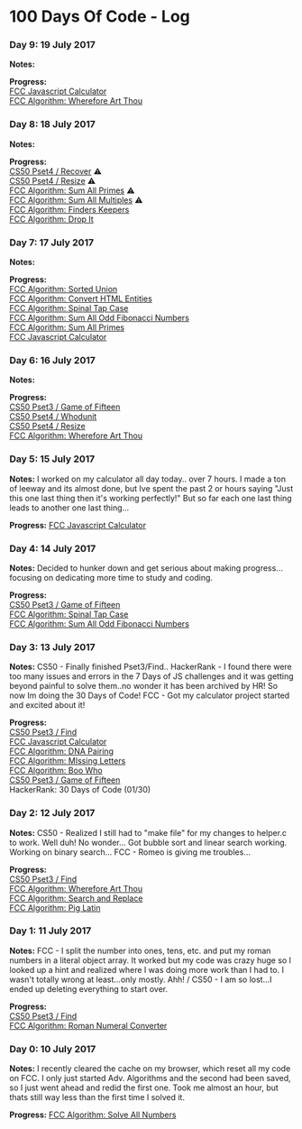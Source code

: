 # 100 Days Of Code - Log

### Day 9: 19 July 2017

**Notes:** 

**Progress:** <br>
[FCC Javascript Calculator](https://github.com/cndragn/javascript-calculator)<br>
[FCC Algorithm: Wherefore Art Thou](https://github.com/cndragn/FreeCodeCamp/blob/master/intermediate-algorithm-scripting/4-wherefore-art-thou.js)

### Day 8: 18 July 2017

**Notes:** 

**Progress:** <br>
[CS50 Pset4 / Recover](https://github.com/cndragn/CS50x/tree/master/pset4/recover) :warning:<br>
[CS50 Pset4 / Resize](https://github.com/cndragn/CS50x/tree/master/pset4/resize) :warning:<br>
[FCC Algorithm: Sum All Primes](https://github.com/cndragn/FreeCodeCamp/blob/master/intermediate-algorithm-scripting/14-sum-all-primes.js) :warning:<br>
[FCC Algorithm: Sum All Multiples](https://github.com/cndragn/FreeCodeCamp/blob/master/intermediate-algorithm-scripting/15-sum-all-multiples.js) :warning:<br>
[FCC Algorithm: Finders Keepers](https://github.com/cndragn/FreeCodeCamp/blob/master/intermediate-algorithm-scripting/16-finders-keepers.js)<br>
[FCC Algorithm: Drop It](https://github.com/cndragn/FreeCodeCamp/blob/master/intermediate-algorithm-scripting/17-drop-it.js)

### Day 7: 17 July 2017

**Notes:** 

**Progress:** <br>
[FCC Algorithm: Sorted Union](https://github.com/cndragn/FreeCodeCamp/blob/master/intermediate-algorithm-scripting/10-sorted-union.js)<br>
[FCC Algorithm: Convert HTML Entities](https://github.com/cndragn/FreeCodeCamp/blob/master/intermediate-algorithm-scripting/11-convert-html-entities.js)<br>
[FCC Algorithm: Spinal Tap Case](https://github.com/cndragn/FreeCodeCamp/blob/master/intermediate-algorithm-scripting/12-spinal-tap-case.js)<br>
[FCC Algorithm: Sum All Odd Fibonacci Numbers](https://github.com/cndragn/FreeCodeCamp/blob/master/intermediate-algorithm-scripting/13-sum-all-odd-fibonacci-numbers.js)<br>
[FCC Algorithm: Sum All Primes](https://github.com/cndragn/FreeCodeCamp/blob/master/intermediate-algorithm-scripting/14-sum-all-primes.js)<br>
[FCC Javascript Calculator](https://github.com/cndragn/javascript-calculator)

### Day 6: 16 July 2017

**Notes:** 

**Progress:** <br>
[CS50 Pset3 / Game of Fifteen](https://github.com/cndragn/CS50x/tree/master/pset3/fifteen)<br>
[CS50 Pset4 / Whodunit](https://github.com/cndragn/CS50x/tree/master/pset4/whodunit) <br>
[CS50 Pset4 / Resize](https://github.com/cndragn/CS50x/tree/master/pset4/resize)<br>
[FCC Algorithm: Wherefore Art Thou](https://github.com/cndragn/FreeCodeCamp/blob/master/intermediate-algorithm-scripting/4-wherefore-art-thou.js)
### Day 5: 15 July 2017

**Notes:** I worked on my calculator all day today.. over 7 hours.  I made a ton of leeway and its almost done, but Ive spent the past 2 or hours saying "Just this one last thing then it's working perfectly!" But so far each one last thing leads to another one last thing... 

**Progress:** [FCC Javascript Calculator](https://github.com/cndragn/javascript-calculator)

### Day 4: 14 July 2017

**Notes:** Decided to hunker down and get serious about making progress...  focusing on dedicating more time to study and coding.

**Progress:** <br>
[CS50 Pset3 / Game of Fifteen](https://github.com/cndragn/CS50x/tree/master/pset3/fifteen)<br>
[FCC Algorithm: Spinal Tap Case](https://github.com/cndragn/FreeCodeCamp/blob/master/intermediate-algorithm-scripting/12-spinal-tap-case.js) <br>
[FCC Algorithm: Sum All Odd Fibonacci Numbers](https://github.com/cndragn/FreeCodeCamp/blob/master/intermediate-algorithm-scripting/13-sum-all-odd-fibonacci-numbers.js)

### Day 3: 13 July 2017

**Notes:** CS50 - Finally finished Pset3/Find.. HackerRank - I found there were too many issues and errors in the 7 Days of JS challenges and it was getting beyond painful to solve them..no wonder it has been archived by HR! So now Im doing the 30 Days of Code! FCC - Got my calculator project started and excited about it!

**Progress:** <br>
[CS50 Pset3 / Find](https://github.com/cndragn/CS50x/tree/master/pset3/find)<br>
[FCC Javascript Calculator](https://github.com/cndragn/javascript-calculator) <br>
[FCC Algorithm: DNA Pairing](https://github.com/cndragn/FreeCodeCamp/blob/master/intermediate-algorithm-scripting/7-dna-pariing.js) <br>
[FCC Algorithm: MIssing Letters](https://github.com/cndragn/FreeCodeCamp/blob/master/intermediate-algorithm-scripting/8-missing-letters.js) <br>
[FCC Algorithm: Boo Who](https://github.com/cndragn/FreeCodeCamp/blob/master/intermediate-algorithm-scripting/09-boo-who.js)  <br>
[CS50 Pset3 / Game of Fifteen](https://github.com/cndragn/CS50x/tree/master/pset3/fifteen)<br>
HackerRank: 30 Days of Code (01/30)

### Day 2: 12 July 2017

**Notes:** CS50 - Realized I still had to "make file" for my changes to helper.c to work. Well duh!  No wonder... Got bubble sort and linear search working. Working on binary search... FCC - Romeo is giving me troubles...

**Progress:** <br>
[CS50 Pset3 / Find](https://github.com/cndragn/CS50x/tree/master/pset3/find) <br>
[FCC Algorithm: Wherefore Art Thou](https://github.com/cndragn/FreeCodeCamp/blob/master/intermediate-algorithm-scripting/4-wherefore-art-thou.js)<br>
[FCC Algorithm: Search and Replace](https://github.com/cndragn/FreeCodeCamp/blob/master/intermediate-algorithm-scripting/5-search-and-replace.js) <br>
[FCC Algorithm: Pig Latin](https://github.com/cndragn/FreeCodeCamp/blob/master/intermediate-algorithm-scripting/6-pig-latin.js)

### Day 1: 11 July 2017

**Notes:** FCC - I split the number into ones, tens, etc. and put my roman numbers in a literal object array. It worked but my code was crazy huge so I looked up a hint and realized where I was doing more work than I had to.  I wasn't totally wrong at least...only mostly. Ahh! / CS50 - I am so lost...I ended up deleting everything to start over.

**Progress:** <br>
[CS50 Pset3 / Find](https://github.com/cndragn/CS50x/tree/master/pset3/find) <br>
[FCC Algorithm: Roman Numeral Converter](https://github.com/cndragn/FreeCodeCamp/blob/master/intermediate-algorithm-scripting/3-roman-numeral-converter.js)

### Day 0: 10 July 2017

**Notes:** I recently cleared the cache on my browser, which reset all my code on FCC.  I only just started Adv. Algorithms and the second had been saved, so I just went ahead and redid the first one.  Took me almost an hour, but thats still way less than the first time I solved it.

**Progress:** [FCC Algorithm: Solve All Numbers](https://github.com/cndragn/FreeCodeCamp/blob/master/intermediate-algorithm-scripting/1-sum-all-numbers.js) 

